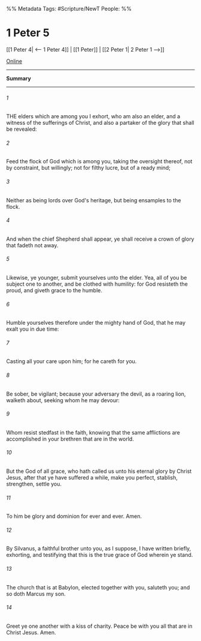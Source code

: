 %% Metadata
Tags: #Scripture/NewT
People: 
%%
# 1 Peter 5
[[1 Peter 4| <-- 1 Peter 4]] | [[1 Peter]] | [[2 Peter 1| 2 Peter 1 -->]]

[Online](https://churchofjesuschrist.org/study/scriptures/nt/1-pet/5?lang=eng)

---
__Summary__



---
###### 1
THE elders which are among you I exhort, who am also an elder, and a witness of the sufferings of Christ, and also a partaker of the glory that shall be revealed:
###### 2
Feed the flock of God which is among you, taking the oversight thereof, not by constraint, but willingly; not for filthy lucre, but of a ready mind;
###### 3
Neither as being lords over God's heritage, but being ensamples to the flock.
###### 4
And when the chief Shepherd shall appear, ye shall receive a crown of glory that fadeth not away.
###### 5
Likewise, ye younger, submit yourselves unto the elder. Yea, all of you be subject one to another, and be clothed with humility: for God resisteth the proud, and giveth grace to the humble.
###### 6
Humble yourselves therefore under the mighty hand of God, that he may exalt you in due time:
###### 7
Casting all your care upon him; for he careth for you.
###### 8
Be sober, be vigilant; because your adversary the devil, as a roaring lion, walketh about, seeking whom he may devour:
###### 9
Whom resist stedfast in the faith, knowing that the same afflictions are accomplished in your brethren that are in the world.
###### 10
But the God of all grace, who hath called us unto his eternal glory by Christ Jesus, after that ye have suffered a while, make you perfect, stablish, strengthen, settle you.
###### 11
To him be glory and dominion for ever and ever. Amen.
###### 12
By Silvanus, a faithful brother unto you, as I suppose, I have written briefly, exhorting, and testifying that this is the true grace of God wherein ye stand.
###### 13
The church that is at Babylon, elected together with you, saluteth you; and so doth Marcus my son.
###### 14
Greet ye one another with a kiss of charity. Peace be with you all that are in Christ Jesus. Amen.



